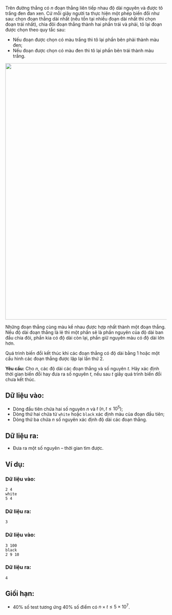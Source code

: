 <!--
**<center>Nguồn: Đề CHỌN ĐỘI TUYỂN HSG QUỐC GIA NĂM HỌC 2020 - 2021 - HƯNG YÊN</center>**
-->

Trên đường thẳng có $n$ đoạn thẳng liên tiếp nhau độ dài nguyên và được tô trắng đen đan xen. Cứ mỗi giây người ta thực hiện một phép biến đổi như sau: chọn đoạn thẳng dài nhất (nếu tồn tại nhiều đoạn dài nhất thì chọn đoạn trái nhất), chia đôi đoạn thẳng thành hai phần trái và phải, tô lại đoạn được chọn theo quy tắc sau:
- Nếu đoạn được chọn có màu trắng thì tô lại phần bên phải thành màu đen;
- Nếu đoạn được chọn có màu đen thì tô lại phần bên trái thành màu trắng.
<center><img src="/images/problems/1364/BLACKWHITE.svg" width="800px" /></center>

Những đoạn thẳng cùng màu kề nhau được hợp nhất thành một đoạn thẳng. Nếu độ dài đoạn thẳng là lẻ thì một phần sẽ là phần nguyên của độ dài ban đầu chia đôi, phần kia có độ dài còn lại, phần giữ nguyên màu có độ dài lớn hơn.

Quá trình biến đổi kết thúc khi các đoạn thẳng có độ dài bằng $1$ hoặc một cấu hình các đoạn thẳng được lặp lại lần thứ $2$.

**Yêu cầu:** Cho $n$, các độ dài các đoạn thẳng và số nguyên $t$. Hãy xác định thời gian biến đổi hay đưa ra số nguyên $t$, nếu sau $t$ giây quá trình biến đổi chưa kết thúc.

## Dữ liệu vào:
- Dòng đầu tiên chứa hai số nguyên $n$ và $t\ (n, t \le 10^5)$;
- Dòng thứ hai chứa từ `white` hoặc `black` xác định màu của đoạn đầu tiên;
- Dòng thứ ba chứa $n$ số nguyên xác định độ dài các đoạn thẳng.

## Dữ liệu ra:
- Đưa ra một số nguyên – thời gian tìm được.

## Ví dụ:
### Dữ liệu vào:
```
2 4
white
5 4
```

### Dữ liệu ra:
```
3
```

### Dữ liệu vào:
```
3 100
black
2 9 10
```

### Dữ liệu ra:
```
4
```

## Giối hạn:
- $40\%$ số test tương ứng $40\%$ số điểm có $n×t≤5×10^7$.